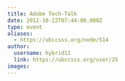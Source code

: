 ```yaml
---
title: Adobe Tech-Talk 
date: 2012-10-22T07:44:00.000Z
type: event
aliases:
  - https://ubccsss.org/node/514
author:
  username: hybrid11
  link: https://ubccsss.org/user/25
images:
---
```


